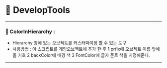 # 🧰 DevelopTools
---

### 🎨 ColorInHierarchy :
 - Hierarchy 창에 있는 오브젝트를 커스터마이징 할 수 있는 도구.
 - 사용방법 : 이 스크립트를 게임오브젝트에 추가 한 후
 1  prfix에 오브젝트 이름 앞에 올 기호
 2  backColor에 배경 색
 3  FontColor에 글자 폰트 색을 지정해준다.
          
---
